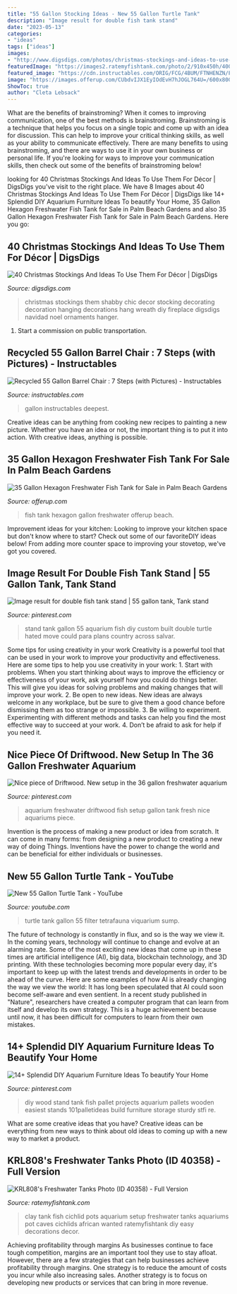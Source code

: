 ```yaml
---
title: "55 Gallon Stocking Ideas - New 55 Gallon Turtle Tank"
description: "Image result for double fish tank stand"
date: "2023-05-13"
categories:
- "ideas"
tags: ["ideas"]
images:
- "http://www.digsdigs.com/photos/christmas-stockings-and-ideas-to-use-them-for-decor-24.jpg"
featuredImage: "https://images2.ratemyfishtank.com/photo/2/910x450h/40000/40358/My-first-cichlid-tank-I-wanted-to-do-a-easy-setup-banJvXr.jpg"
featured_image: "https://cdn.instructables.com/ORIG/FCG/4BUM/FTNHENZN/FCG4BUMFTNHENZN.jpg?auto=webp&amp;frame=1&amp;height=300"
image: "https://images.offerup.com/CUbdvIJX1EyIOdEvH7hJOGL764U=/600x800/657c/657c5820be294ebc9a83c0e0e64a1ff2.jpg"
ShowToc: true
author: "Cleta Lebsack"
---
```



What are the benefits of brainstroming?
When it comes to improving communication, one of the best methods is brainstroming. Brainstroming is a technique that helps you focus on a single topic and come up with an idea for discussion. This can help to improve your critical thinking skills, as well as your ability to communicate effectively. There are many benefits to using brainstroming, and there are ways to use it in your own business or personal life. If you're looking for ways to improve your communication skills, then check out some of the benefits of brainstroming below!

	

		
looking for 40 Christmas Stockings And Ideas To Use Them For Décor | DigsDigs you've visit to the right place. We have 8 Images about 40 Christmas Stockings And Ideas To Use Them For Décor | DigsDigs like 14+ Splendid DIY Aquarium Furniture Ideas To beautify Your Home, 35 Gallon Hexagon Freshwater Fish Tank for Sale in Palm Beach Gardens and also 35 Gallon Hexagon Freshwater Fish Tank for Sale in Palm Beach Gardens. Here you go:
		
    
## 40 Christmas Stockings And Ideas To Use Them For Décor | DigsDigs

<img loading=lazy src="http://www.digsdigs.com/photos/christmas-stockings-and-ideas-to-use-them-for-decor-24.jpg" onerror="this.onerror=null;this.src='https://tse1.mm.bing.net/th?id=OIP.-WaNdOTy-8a9sC67Mqil1gHaJ7&amp;pid=15.1';" alt="40 Christmas Stockings And Ideas To Use Them For Décor | DigsDigs">

_Source: digsdigs.com_

>christmas stockings them shabby chic decor stocking decorating decoration hanging decorations hang wreath diy fireplace digsdigs navidad noel ornaments hanger. 

	

1) Start a commission on public transportation.

    
## Recycled 55 Gallon Barrel Chair : 7 Steps (with Pictures) - Instructables

<img loading=lazy src="https://cdn.instructables.com/ORIG/FCG/4BUM/FTNHENZN/FCG4BUMFTNHENZN.jpg?auto=webp&amp;frame=1&amp;height=300" onerror="this.onerror=null;this.src='https://tse4.mm.bing.net/th?id=OIP.XOybVlALcxUuF5hD0tXdewAAAA&amp;pid=15.1';" alt="Recycled 55 Gallon Barrel Chair : 7 Steps (with Pictures) - Instructables">

_Source: instructables.com_

>gallon instructables deepest. 

	

Creative ideas can be anything from cooking new recipes to painting a new picture. Whether you have an idea or not, the important thing is to put it into action. With creative ideas, anything is possible.

    
## 35 Gallon Hexagon Freshwater Fish Tank For Sale In Palm Beach Gardens

<img loading=lazy src="https://images.offerup.com/CUbdvIJX1EyIOdEvH7hJOGL764U=/600x800/657c/657c5820be294ebc9a83c0e0e64a1ff2.jpg" onerror="this.onerror=null;this.src='https://tse4.mm.bing.net/th?id=OIP.NgsuPWRsYVFucNfMKVOWvgHaJ4&amp;pid=15.1';" alt="35 Gallon Hexagon Freshwater Fish Tank for Sale in Palm Beach Gardens">

_Source: offerup.com_

>fish tank hexagon gallon freshwater offerup beach. 

	

Improvement ideas for your kitchen:
Looking to improve your kitchen space but don't know where to start? Check out some of our favoriteDIY ideas below! From adding more counter space to improving your stovetop, we've got you covered.

    
## Image Result For Double Fish Tank Stand | 55 Gallon Tank, Tank Stand

<img loading=lazy src="https://i.pinimg.com/736x/9c/b0/dc/9cb0dcef4def2c480e050d7e035d01be.jpg" onerror="this.onerror=null;this.src='https://tse1.mm.bing.net/th?id=OIP.TAzW0DAtviYKm14IWVipxQHaJ4&amp;pid=15.1';" alt="Image result for double fish tank stand | 55 gallon tank, Tank stand">

_Source: pinterest.com_

>stand tank gallon 55 aquarium fish diy custom built double turtle hated move could para plans country across salvar. 

	

Some tips for using creativity in your work
Creativity is a powerful tool that can be used in your work to improve your productivity and effectiveness. Here are some tips to help you use creativity in your work: 1. Start with problems. When you start thinking about ways to improve the efficiency or effectiveness of your work, ask yourself how you could do things better. This will give you ideas for solving problems and making changes that will improve your work. 2. Be open to new ideas. New ideas are always welcome in any workplace, but be sure to give them a good chance before dismissing them as too strange or impossible. 3. Be willing to experiment. Experimenting with different methods and tasks can help you find the most effective way to succeed at your work. 4. Don’t be afraid to ask for help if you need it.

    
## Nice Piece Of Driftwood. New Setup In The 36 Gallon Freshwater Aquarium

<img loading=lazy src="https://i.pinimg.com/736x/14/17/dc/1417dcff57f354239f45bf0e560e6de7--freshwater-aquarium-fish-tanks.jpg" onerror="this.onerror=null;this.src='https://tse2.mm.bing.net/th?id=OIP.v5NM_RJhLH9RbYY20ep7ngHaFj&amp;pid=15.1';" alt="Nice piece of Driftwood. New setup in the 36 gallon freshwater aquarium">

_Source: pinterest.com_

>aquarium freshwater driftwood fish setup gallon tank fresh nice aquariums piece. 

	

Invention is the process of making a new product or idea from scratch. It can come in many forms: from designing a new product to creating a new way of doing Things. Inventions have the power to change the world and can be beneficial for either individuals or businesses.

    
## New 55 Gallon Turtle Tank - YouTube

<img loading=lazy src="http://i.ytimg.com/vi/Ux36j3JlNx8/hqdefault.jpg" onerror="this.onerror=null;this.src='https://tse1.mm.bing.net/th?id=OIP.FSNPZajw9Cn7qXi7P05CkAHaFj&amp;pid=15.1';" alt="New 55 Gallon Turtle Tank - YouTube">

_Source: youtube.com_

>turtle tank gallon 55 filter tetrafauna viquarium sump. 

	

The future of technology is constantly in flux, and so is the way we view it.
In the coming years, technology will continue to change and evolve at an alarming rate. Some of the most exciting new ideas that come up in these times are artificial intelligence (AI), big data, blockchain technology, and 3D printing. With these technologies becoming more popular every day, it's important to keep up with the latest trends and developments in order to be ahead of the curve. Here are some examples of how AI is already changing the way we view the world: 
It has long been speculated that AI could soon become self-aware and even sentient. In a recent study published in "Nature", researchers have created a computer program that can learn from itself and develop its own strategy. This is a huge achievement because until now, it has been difficult for computers to learn from their own mistakes.

    
## 14+ Splendid DIY Aquarium Furniture Ideas To Beautify Your Home

<img loading=lazy src="https://i.pinimg.com/736x/0f/c0/06/0fc006776225b16051f6abfc8493984c.jpg" onerror="this.onerror=null;this.src='https://tse1.mm.bing.net/th?id=OIP.SuxYkRr41j1PTUEGyT0YwQHaMt&amp;pid=15.1';" alt="14+ Splendid DIY Aquarium Furniture Ideas To beautify Your Home">

_Source: pinterest.com_

>diy wood stand tank fish pallet projects aquarium pallets wooden easiest stands 101palletideas build furniture storage sturdy stfi re. 

	

What are some creative ideas that you have?
Creative ideas can be everything from new ways to think about old ideas to coming up with a new way to market a product.

    
## KRL808&#039;s Freshwater Tanks Photo (ID 40358) - Full Version

<img loading=lazy src="https://images2.ratemyfishtank.com/photo/2/910x450h/40000/40358/My-first-cichlid-tank-I-wanted-to-do-a-easy-setup-banJvXr.jpg" onerror="this.onerror=null;this.src='https://tse4.mm.bing.net/th?id=OIP.HGvLssWl6WlHKb2KaKevmgHaFj&amp;pid=15.1';" alt="KRL808&#039;s Freshwater Tanks Photo (ID 40358) - Full Version">

_Source: ratemyfishtank.com_

>clay tank fish cichlid pots aquarium setup freshwater tanks aquariums pot caves cichlids african wanted ratemyfishtank diy easy decorations decor. 

	

Achieving profitability through margins
As businesses continue to face tough competition, margins are an important tool they use to stay afloat. However, there are a few strategies that can help businesses achieve profitability through margins. One strategy is to reduce the amount of costs you incur while also increasing sales. Another strategy is to focus on developing new products or services that can bring in more revenue.

